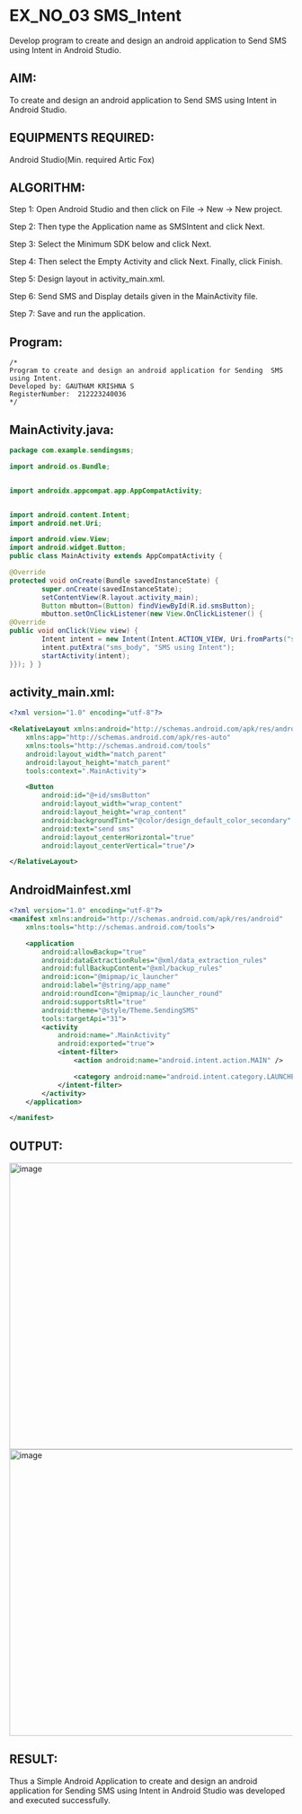 # EX_NO_03 SMS_Intent

Develop program to create and design an android application to Send SMS using Intent in Android Studio.

## AIM:
To create and design an android application to Send SMS using Intent in Android Studio.

## EQUIPMENTS REQUIRED:

Android Studio(Min. required Artic Fox)


## ALGORITHM:
Step 1: Open Android Studio and then click on File -> New -> New project.

Step 2: Then type the Application name as SMSIntent and click Next.

Step 3: Select the Minimum SDK below and click Next.

Step 4: Then select the Empty Activity and click Next. Finally, click Finish.

Step 5: Design layout in activity_main.xml.

Step 6: Send SMS and Display details given in the MainActivity file.

Step 7: Save and run the application.


## Program:
 ```
/*
Program to create and design an android application for Sending  SMS using Intent.
Developed by: GAUTHAM KRISHNA S
RegisterNumber:  212223240036
*/
```

## MainActivity.java:
```java
package com.example.sendingsms;

import android.os.Bundle;


import androidx.appcompat.app.AppCompatActivity;


import android.content.Intent;
import android.net.Uri;

import android.view.View;
import android.widget.Button;
public class MainActivity extends AppCompatActivity {

@Override
protected void onCreate(Bundle savedInstanceState) {
        super.onCreate(savedInstanceState);
        setContentView(R.layout.activity_main);
        Button mbutton=(Button) findViewById(R.id.smsButton);
        mbutton.setOnClickListener(new View.OnClickListener() {
@Override
public void onClick(View view) {
        Intent intent = new Intent(Intent.ACTION_VIEW, Uri.fromParts("sms", "9840155373", null));
        intent.putExtra("sms_body", "SMS using Intent");
        startActivity(intent);
}}); } }
```
## activity_main.xml:
```xml
<?xml version="1.0" encoding="utf-8"?>

<RelativeLayout xmlns:android="http://schemas.android.com/apk/res/android"
    xmlns:app="http://schemas.android.com/apk/res-auto"
    xmlns:tools="http://schemas.android.com/tools"
    android:layout_width="match_parent"
    android:layout_height="match_parent"
    tools:context=".MainActivity">

    <Button
        android:id="@+id/smsButton"
        android:layout_width="wrap_content"
        android:layout_height="wrap_content"
        android:backgroundTint="@color/design_default_color_secondary"
        android:text="send sms"
        android:layout_centerHorizontal="true"
        android:layout_centerVertical="true"/>

</RelativeLayout>

```

## AndroidMainfest.xml
```xml
<?xml version="1.0" encoding="utf-8"?>
<manifest xmlns:android="http://schemas.android.com/apk/res/android"
    xmlns:tools="http://schemas.android.com/tools">

    <application
        android:allowBackup="true"
        android:dataExtractionRules="@xml/data_extraction_rules"
        android:fullBackupContent="@xml/backup_rules"
        android:icon="@mipmap/ic_launcher"
        android:label="@string/app_name"
        android:roundIcon="@mipmap/ic_launcher_round"
        android:supportsRtl="true"
        android:theme="@style/Theme.SendingSMS"
        tools:targetApi="31">
        <activity
            android:name=".MainActivity"
            android:exported="true">
            <intent-filter>
                <action android:name="android.intent.action.MAIN" />

                <category android:name="android.intent.category.LAUNCHER" />
            </intent-filter>
        </activity>
    </application>

</manifest>
```

## OUTPUT:
<img width="510" alt="image" src="https://github.com/gauthamkrishna7/SMS_Intent/assets/141175025/6cfaaa48-de08-47c8-884a-4596bca2444d">

<img width="510" alt="image" src="https://github.com/gauthamkrishna7/SMS_Intent/assets/141175025/8852c787-2ca7-4cba-9ed9-4f74949d91fa">




## RESULT:
Thus a Simple Android Application to create and design an android application for Sending SMS using Intent in Android Studio was developed and executed successfully.
